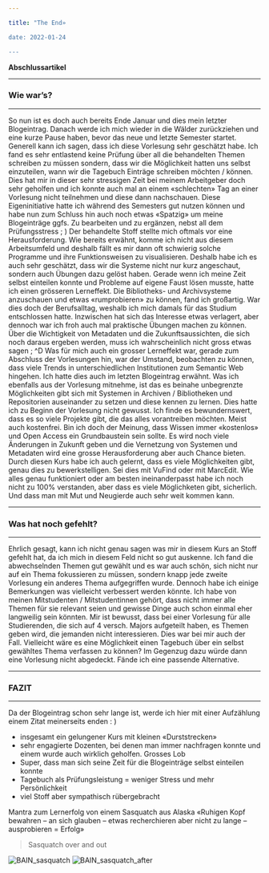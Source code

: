 ```yaml
---

title: "The End»

date: 2022-01-24

---
```



**Abschlussartikel**

---
###  Wie war’s?
---
So nun ist es doch auch bereits Ende Januar und dies mein letzter Blogeintrag. Danach werde ich mich wieder in die Wälder zurückziehen und eine kurze Pause haben, bevor das neue und letzte Semester startet. 
Generell kann ich sagen, dass ich diese Vorlesung sehr geschätzt habe. Ich fand es sehr entlastend keine Prüfung über all die behandelten Themen schreiben zu müssen sondern, dass wir die Möglichkeit hatten uns selbst einzuteilen, wann wir die Tagebuch Einträge schreiben möchten / können. Dies hat mir in dieser sehr stressigen Zeit bei meinem Arbeitgeber doch sehr geholfen und ich konnte auch mal an einem «schlechten» Tag an einer Vorlesung nicht teilnehmen und diese dann nachschauen. Diese Eigeninitiative hatte ich während des Semesters gut nutzen können und habe nun zum Schluss hin auch noch etwas «Spatzig» um meine Blogeinträge ggfs. Zu bearbeiten und zu ergänzen, nebst all dem Prüfungsstress ; )
Der behandelte Stoff stellte mich oftmals vor eine Herausforderung. Wie bereits erwähnt, komme ich nicht aus diesem Arbeitsumfeld und deshalb fällt es mir dann oft schwierig solche Programme und ihre Funktionsweisen zu visualisieren. Deshalb habe ich es auch sehr geschätzt, dass wir die Systeme nicht nur kurz angeschaut, sondern auch Übungen dazu gelöst haben. Gerade wenn ich meine Zeit selbst einteilen konnte und Probleme auf eigene Faust lösen musste, hatte ich einen grösseren Lerneffekt. 
Die Bibliotheks- und Archivsysteme anzuschauen und etwas «rumprobieren» zu können, fand ich großartig. War dies doch der Berufsalltag, weshalb ich mich damals für das Studium entschlossen hatte. Inzwischen hat sich das Interesse etwas verlagert, aber dennoch war ich froh auch mal praktische Übungen machen zu können. Über die Wichtigkeit von Metadaten und die Zukunftsaussichten, die sich noch daraus ergeben werden, muss ich wahrscheinlich nicht gross etwas sagen ; ^D
Was für mich auch ein grosser Lerneffekt war, gerade zum Abschluss der Vorlesungen hin, war der Umstand, beobachten zu können, dass viele Trends in unterschiedlichen Institutionen zum Semantic Web hingehen. Ich hatte dies auch im letzten Blogeintrag erwähnt. 
Was ich ebenfalls aus der Vorlesung mitnehme, ist das es beinahe unbegrenzte Möglichkeiten gibt sich mit Systemen in Archiven / Bibliotheken und Repositorien auseinander zu setzen und diese kennen zu lernen. Dies hatte ich zu Beginn der Vorlesung nicht gewusst. Ich finde es bewundernswert, dass es so viele Projekte gibt, die das alles vorantreiben möchten. Meist auch kostenfrei. Bin ich doch der Meinung, dass Wissen immer «kostenlos» und Open Access ein Grundbaustein sein sollte. 
Es wird noch viele Änderungen in Zukunft geben und die Vernetzung von Systemen und Metadaten wird eine grosse Herausforderung aber auch Chance bieten. Durch diesen Kurs habe ich auch gelernt, dass es viele Möglichkeiten gibt, genau dies zu bewerkstelligen. Sei dies mit VuFind oder mit MarcEdit. Wie alles genau funktioniert oder am besten ineinanderpasst habe ich noch nicht zu 100% verstanden, aber dass es viele Möglichketen gibt, sicherlich. Und dass man mit Mut und Neugierde auch sehr weit kommen kann.

---
### Was hat noch gefehlt?
---
Ehrlich gesagt, kann ich nicht genau sagen was mir in diesem Kurs an Stoff gefehlt hat, da ich mich in diesem Feld nicht so gut auskenne. Ich fand die abwechselnden Themen gut gewählt und es war auch schön, sich nicht nur auf ein Thema fokussieren zu müssen, sondern knapp jede zweite Vorlesung ein anderes Thema aufgegriffen wurde.
Dennoch habe ich einige Bemerkungen was vielleicht verbessert werden könnte. Ich habe von meinen Mitstudenten / Mitstudentinnen gehört, dass nicht immer alle Themen für sie relevant seien und gewisse Dinge auch schon einmal eher langweilig sein könnten. Mir ist bewusst, dass bei einer Vorlesung für alle Studierenden, die sich auf 4 versch. Majors aufgeteilt haben, es Themen geben wird, die jemanden nicht interessieren. Dies war bei mir auch der Fall. Vielleicht wäre es eine Möglichkeit einen Tagebuch über ein selbst gewähltes Thema verfassen zu können? Im Gegenzug dazu würde dann eine Vorlesung nicht abgedeckt. Fände ich eine passende Alternative. 
 
---
### FAZIT
---
Da der Blogeintrag schon sehr lange ist, werde ich hier mit einer Aufzählung einem Zitat meinerseits enden : )
- insgesamt ein gelungener Kurs mit kleinen «Durststrecken»
- sehr engagierte Dozenten, bei denen man immer nachfragen konnte und einem wurde auch wirklich geholfen. Grosses Lob
- Super, dass man sich seine Zeit für die Blogeinträge selbst einteilen konnte
- Tagebuch als Prüfungsleistung = weniger Stress und mehr Persönlichkeit
- viel Stoff aber sympathisch rübergebracht

Mantra zum Lernerfolg von einem Sasquatch aus Alaska
«Ruhigen Kopf bewahren – an sich glauben – etwas recherchieren aber nicht zu lange – ausprobieren = Erfolg»

>Sasquatch over and out


![BAIN_sasquatch](https://user-images.githubusercontent.com/90785896/151525031-271d10d0-65a9-4b6c-bcda-20781a6c5088.JPG)
![BAIN_sasquatch_after](https://user-images.githubusercontent.com/90785896/151525055-1509bcc5-5462-4799-8e4a-999a2a898d0d.JPG)

